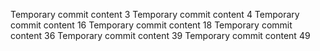 Temporary commit content 3
Temporary commit content 4
Temporary commit content 16
Temporary commit content 18
Temporary commit content 36
Temporary commit content 39
Temporary commit content 49
